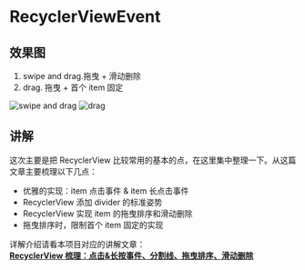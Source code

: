 # RecyclerViewEvent

## 效果图  

1. swipe and drag.拖曳 + 滑动删除
2. drag. 拖曳 + 首个 item 固定  

![swipe and drag](http://obbu6r1mi.bkt.clouddn.com/github/recyclerviewevent/recy_swipanddrag.gif?imageView2/2/w/300) ![drag](http://obbu6r1mi.bkt.clouddn.com/github/recyclerviewevent/recy_drag.gif?imageView2/2/w/300)  

## 讲解

这次主要是把 RecyclerView 比较常用的基本的点，在这里集中整理一下。从这篇文章主要梳理以下几点：

* 优雅的实现：item 点击事件 & item 长点击事件
* RecyclerView 添加 divider 的标准姿势
* RecyclerView 实现 item 的拖曳排序和滑动删除
* 拖曳排序时，限制首个 item 固定的实现

详解介绍请看本项目对应的讲解文章：  
**[RecyclerView 梳理：点击&长按事件、分割线、拖曳排序、滑动删除](http://www.jianshu.com/p/70788a7a5547)**
